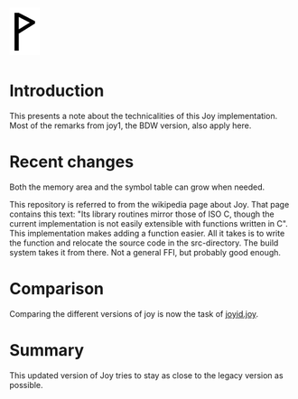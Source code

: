  ![](Wynn.PNG)
==============

Introduction
============

This presents a note about the technicalities of this Joy implementation.
Most of the remarks from joy1, the BDW version, also apply here.

Recent changes
==============

Both the memory area and the symbol table can grow when needed.

This repository is referred to from the wikipedia page about Joy. That page
contains this text: "Its library routines mirror those of ISO C, though the
current implementation is not easily extensible with functions written in C".
This implementation makes adding a function easier. All it takes is to write
the function and relocate the source code in the src-directory. The build
system takes it from there. Not a general FFI, but probably good enough.

Comparison
==========

Comparing the different versions of joy is now the task of
[joyid.joy](https://github.com/Wodan58/Joy/blob/master/doc/joyid.joy).

Summary
=======

This updated version of Joy tries to stay as close to the legacy version as
possible.

